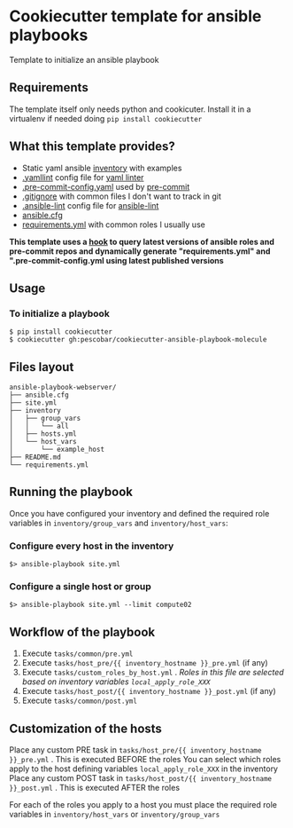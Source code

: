 # Cookiecutter template for ansible playbooks

Template to initialize an ansible playbook

## Requirements

The template itself only needs python and cookicuter. Install it in a virtualenv if needed doing `pip install cookiecutter`

## What this template provides?

* Static yaml ansible [inventory]({{cookiecutter.playbook_name}}/inventory/hosts.yml) with examples
* [.yamllint]({{cookiecutter.playbook_name}}/.yamllint) config file for [yaml linter](https://github.com/adrienverge/yamllint)
* [.pre-commit-config.yaml]({{cookiecutter.playbook_name}}/.pre-commit-config.yaml) used by [pre-commit](http://pre-commit.com/)
* [.gitignore]({{cookiecutter.playbook_name}}/.gitignore) with common files I don't want to track in git
* [.ansible-lint]({{cookiecutter.playbook_name}}/.ansible-lint) config file for [ansible-lint](https://github.com/ansible/ansible-lint)
* [ansible.cfg]({{cookiecutter.playbook_name}}/ansible.cfg)
* [requirements.yml]({{cookiecutter.playbook_name}}/requirements.yml) with common roles I usually use

**This template uses a [hook](hooks/post_gen_project.sh) to query latest versions of ansible roles and pre-commit repos and dynamically generate "requirements.yml" and ".pre-commit-config.yml using latest published versions**

## Usage

### To initialize a playbook

```
$ pip install cookiecutter
$ cookiecutter gh:pescobar/cookiecutter-ansible-playbook-molecule
```

## Files layout

```
ansible-playbook-webserver/
├── ansible.cfg
├── site.yml
├── inventory
│   ├── group_vars
│   │   └── all
│   ├── hosts.yml
│   └── host_vars
│       └── example_host
├── README.md
└── requirements.yml
```

## Running the playbook

Once you have configured your inventory and defined the required role variables in `inventory/group_vars` and `inventory/host_vars`:

### Configure every host in the inventory
```
$> ansible-playbook site.yml
```

### Configure a single host or group
```
$> ansible-playbook site.yml --limit compute02
```

## Workflow of the playbook

1) Execute `tasks/common/pre.yml`
2) Execute `tasks/host_pre/{{ inventory_hostname }}_pre.yml` (if any)
3) Execute `tasks/custom_roles_by_host.yml` . *Roles in this file are selected based on inventory variables `local_apply_role_XXX`*
4) Execute `tasks/host_post/{{ inventory_hostname }}_post.yml` (if any)
5) Execute `tasks/common/post.yml`

## Customization of the hosts

Place any custom PRE task in `tasks/host_pre/{{ inventory_hostname }}_pre.yml` . This is executed BEFORE the roles
You can select which roles apply to the host defining variables `local_apply_role_XXX` in the inventory
Place any custom POST task in `tasks/host_post/{{ inventory_hostname }}_post.yml` . This is executed AFTER the roles

For each of the roles you apply to a host you must place the required role variables in `inventory/host_vars` or `inventory/group_vars`
